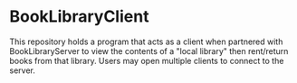 # BookLibraryClient
This repository holds a program that acts as a client when partnered with BookLibraryServer to view the contents of a "local library" then rent/return books from that library. Users may open multiple clients to connect to the server.
